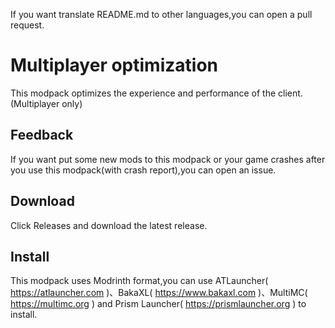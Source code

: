 If you want translate README.md to other languages,you can open a pull request.
# Multiplayer optimization
 This modpack optimizes the experience and performance of the client. (Multiplayer only)
## Feedback
 If you want put some new mods to this modpack or your game crashes after you use this modpack(with crash report),you can open an issue.
## Download
 Click Releases and download the latest release.
## Install
 This modpack uses Modrinth format,you can use ATLauncher( https://atlauncher.com )、BakaXL( https://www.bakaxl.com )、MultiMC( https://multimc.org ) and Prism Launcher( https://prismlauncher.org ) to install.